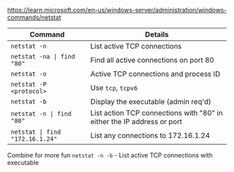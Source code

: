 https://learn.microsoft.com/en-us/windows-server/administration/windows-commands/netstat

|Command   | Details  |
|---|---|
|`netstat -n`   | List active TCP connections  |
|`netstat -na \| find "80"` | Find all active connections on port 80  |
|`netstat -o`   | Active TCP connections and process ID  |
|`netstat -P <protocol>`   | Use `tcp`, `tcpv6`  |
|`netstat -b`   | Display the executable (admin req'd)  |
|`netstat -n \| find "80"`   | List action TCP connections with "80" in either the IP address or port  |
|`netstat \| find "172.16.1.24"`   | List any connections to 172.16.1.24  |

Combine for more fun
`netstat -n -b` - List active TCP connections with executable


